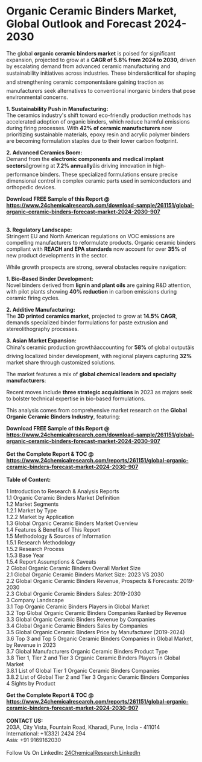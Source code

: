 <h1>Organic Ceramic Binders Market, Global Outlook and Forecast 2024-2030</h1><p>The global <strong>organic ceramic binders market</strong> is poised for significant expansion, projected to grow at a <strong>CAGR of 5.8% from 2024 to 2030</strong>, driven by escalating demand from advanced ceramic manufacturing and sustainability initiatives across industries. These bindersâcritical for shaping and strengthening ceramic componentsâare gaining traction as manufacturers seek alternatives to conventional inorganic binders that pose environmental concerns.</p><p><strong>1. Sustainability Push in Manufacturing:</strong><br>
The ceramics industry's shift toward eco-friendly production methods has accelerated adoption of organic binders, which reduce harmful emissions during firing processes. With <strong>42% of ceramic manufacturers</strong> now prioritizing sustainable materials, epoxy resin and acrylic polymer binders are becoming formulation staples due to their lower carbon footprint.</p><p><strong>2. Advanced Ceramics Boom:</strong><br>
Demand from the <strong>electronic components and medical implant sectors</strong>âgrowing at <strong>7.2% annually</strong>âis driving innovation in high-performance binders. These specialized formulations ensure precise dimensional control in complex ceramic parts used in semiconductors and orthopedic devices.</p><div><b>Download FREE Sample of this Report @ 
            <a href="https://www.24chemicalresearch.com/download-sample/261151/global-organic-ceramic-binders-forecast-market-2024-2030-907">
            https://www.24chemicalresearch.com/download-sample/261151/global-organic-ceramic-binders-forecast-market-2024-2030-907</a></b></div><br><p><strong>3. Regulatory Landscape:</strong><br>
Stringent EU and North American regulations on VOC emissions are compelling manufacturers to reformulate products. Organic ceramic binders compliant with <strong>REACH and EPA standards</strong> now account for over <strong>35%</strong> of new product developments in the sector.</p><p>While growth prospects are strong, several obstacles require navigation:</p><p><strong>1. Bio-Based Binder Development:</strong><br>
Novel binders derived from <strong>lignin and plant oils</strong> are gaining R&amp;D attention, with pilot plants showing <strong>40% reduction</strong> in carbon emissions during ceramic firing cycles.</p><p><strong>2. Additive Manufacturing:</strong><br>
The <strong>3D printed ceramics market</strong>, projected to grow at <strong>14.5% CAGR</strong>, demands specialized binder formulations for paste extrusion and stereolithography processes.</p><p><strong>3. Asian Market Expansion:</strong><br>
China's ceramic production growthâaccounting for <strong>58%</strong> of global outputâis driving localized binder development, with regional players capturing <strong>32%</strong> market share through customized solutions.</p><p>The market features a mix of <strong>global chemical leaders and specialty manufacturers</strong>:</p><p>Recent moves include <strong>three strategic acquisitions</strong> in 2023 as majors seek to bolster technical expertise in bio-based formulations.</p><p>This analysis comes from comprehensive market research on the <strong>Global Organic Ceramic Binders Industry</strong>, featuring:</p><div><b>Download FREE Sample of this Report @ 
            <a href="https://www.24chemicalresearch.com/download-sample/261151/global-organic-ceramic-binders-forecast-market-2024-2030-907">
            https://www.24chemicalresearch.com/download-sample/261151/global-organic-ceramic-binders-forecast-market-2024-2030-907</a></b></div><br><div><b>Get the Complete Report & TOC @ 
            <a href="https://www.24chemicalresearch.com/reports/261151/global-organic-ceramic-binders-forecast-market-2024-2030-907">
            https://www.24chemicalresearch.com/reports/261151/global-organic-ceramic-binders-forecast-market-2024-2030-907</a></b></div><br>
            <b>Table of Content:</b><p>1 Introduction to Research & Analysis Reports<br />
    1.1 Organic Ceramic Binders Market Definition<br />
    1.2 Market Segments<br />
        1.2.1 Market by Type<br />
        1.2.2 Market by Application<br />
    1.3 Global Organic Ceramic Binders Market Overview<br />
    1.4 Features & Benefits of This Report<br />
    1.5 Methodology & Sources of Information<br />
        1.5.1 Research Methodology<br />
        1.5.2 Research Process<br />
        1.5.3 Base Year<br />
        1.5.4 Report Assumptions & Caveats<br />
2 Global Organic Ceramic Binders Overall Market Size<br />
    2.1 Global Organic Ceramic Binders Market Size: 2023 VS 2030<br />
    2.2 Global Organic Ceramic Binders Revenue, Prospects & Forecasts: 2019-2030<br />
    2.3 Global Organic Ceramic Binders Sales: 2019-2030<br />
3 Company Landscape<br />
    3.1 Top Organic Ceramic Binders Players in Global Market<br />
    3.2 Top Global Organic Ceramic Binders Companies Ranked by Revenue<br />
    3.3 Global Organic Ceramic Binders Revenue by Companies<br />
    3.4 Global Organic Ceramic Binders Sales by Companies<br />
    3.5 Global Organic Ceramic Binders Price by Manufacturer (2019-2024)<br />
    3.6 Top 3 and Top 5 Organic Ceramic Binders Companies in Global Market, by Revenue in 2023<br />
    3.7 Global Manufacturers Organic Ceramic Binders Product Type<br />
    3.8 Tier 1, Tier 2 and Tier 3 Organic Ceramic Binders Players in Global Market<br />
        3.8.1 List of Global Tier 1 Organic Ceramic Binders Companies<br />
        3.8.2 List of Global Tier 2 and Tier 3 Organic Ceramic Binders Companies<br />
4 Sights by Product</p><div><b>Get the Complete Report & TOC @ 
            <a href="https://www.24chemicalresearch.com/reports/261151/global-organic-ceramic-binders-forecast-market-2024-2030-907">
            https://www.24chemicalresearch.com/reports/261151/global-organic-ceramic-binders-forecast-market-2024-2030-907</a></b></div><br><b>CONTACT US:</b><br>
            203A, City Vista, Fountain Road, Kharadi, Pune, India - 411014<br>
            International: +1(332) 2424 294<br>
            Asia: +91 9169162030 <br><br>
            Follow Us On LinkedIn: <a href="https://www.linkedin.com/company/24chemicalresearch/">24ChemicalResearch LinkedIn</a>